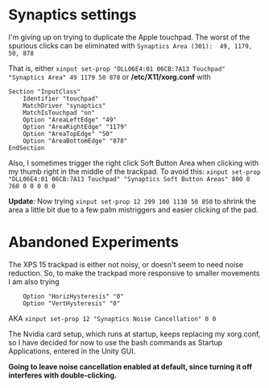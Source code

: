 # Synaptics settings

I'm giving up on trying to duplicate the Apple touchpad. The worst of the spurious clicks can be eliminated with
`Synaptics Area (301):	49, 1179, 50, 878`

That is, either `xinput set-prop "DLL06E4:01 06CB:7A13 Touchpad" "Synaptics Area" 49 1179 50 878` or **/etc/X11/xorg.conf** with

```
Section "InputClass"
    Identifier "touchpad"
    MatchDriver "synaptics"
    MatchIsTouchpad "on"
    Option "AreaLeftEdge" "49"
    Option "AreaRightEdge" "1179"
    Option "AreaTopEdge" "50"
    Option "AreaBottomEdge" "878"
EndSection
```
Also, I sometimes trigger the right click Soft Button Area when clicking with my thumb right in the middle of the trackpad. To avoid this: `xinput set-prop "DLL06E4:01 06CB:7A13 Touchpad" "Synaptics Soft Button Areas" 800 0 760 0 0 0 0 0`

**Update**: Now trying `xinput set-prop 12 299 100 1130 50 850` to shrink the area a little bit due to a few palm mistriggers and easier clicking of the pad.



# Abandoned Experiments

The XPS 15 trackpad is either not noisy, or doesn't seem to need noise reduction. So, to make the trackpad more responsive to smaller movements I am also trying

```
    Option "HorizHysteresis" "0"
    Option "VertHysteresis" "0"
```

AKA `xinput set-prop 12 "Synaptics Noise Cancellation" 0 0`

The Nvidia card setup, which runs at startup, keeps replacing my xorg.conf, so I have decided for now to use the bash commands as Startup Applications, entered in the Unity GUI.

**Going to leave noise cancellation enabled at default, since turning it off interferes with double-clicking.**
